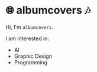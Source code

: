 
# 🌐 albumcovers 🎶

Hi, I'm `albumcovers`.

I am interested in:
- AI
- Graphic Design
- Programming
